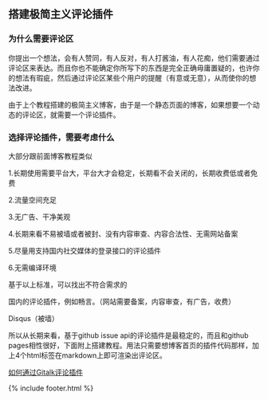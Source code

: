 ## 搭建极简主义评论插件

### 为什么需要评论区

你提出一个想法，会有人赞同，有人反对，有人打酱油，有人花痴，他们需要通过评论区来表达。而且你也不能确定你所写下的东西是完全正确毋庸置疑的，也许你的想法有瑕疵，然后通过评论区某些个用户的提醒（有意或无意），从而使你的想法改进。

由于上个教程搭建的极简主义博客，由于是一个静态页面的博客，如果想要一个动态的评论区，就需要一个评论插件。

### 选择评论插件，需要考虑什么

大部分跟前面博客教程类似

1.长期使用需要平台大，平台大才会稳定，长期看不会关闭的，长期收费低或者免费

2.流量空间充足

3.无广告、干净美观

4.长期来看不易被墙或者被封、没有内容审查、内容合法性、无需网站备案

5.尽量用支持国内社交媒体的登录接口的评论插件

6.无需编译环境

基于以上标准，可以找出不符合需求的

国内的评论插件，例如畅言。（网站需要备案，内容审查，有广告，收费）

Disqus（被墙）

所以从长期来看，基于github issue api的评论插件是最稳定的，而且和github pages相性很好，下面附上搭建教程。用法只需要想博客首页的插件代码那样，加上4个html标签在markdown上即可渲染出评论区。

[如何通过Gitalk评论插件](https://segmentfault.com/a/1190000019295776)

{% include footer.html %}
